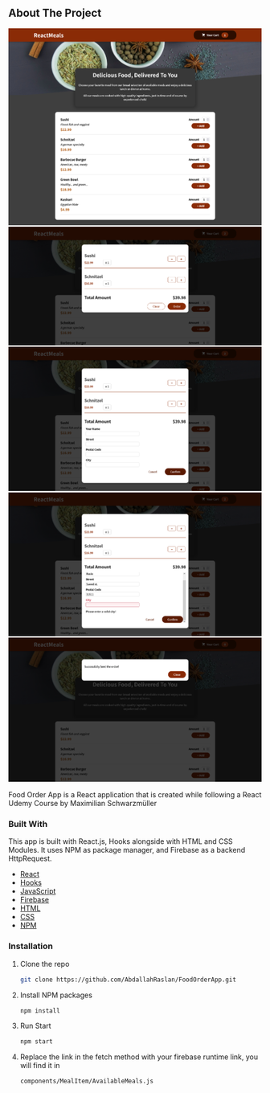 ## About The Project

![Product Name Screen Shot](asset/shot1.png)
![Product Name Screen Shot](asset/shot2.png)
![Product Name Screen Shot](asset/shot3.png)
![Product Name Screen Shot](asset/shot4.png)
![Product Name Screen Shot](asset/shot5.png)

Food Order App is a React application that is created while following a React Udemy Course by Maximilian Schwarzmüller 

### Built With

This app is built with React.js, Hooks alongside with HTML and CSS Modules. It uses NPM as package manager, and Firebase as a backend HttpRequest.

- [React](https://reactjs.org/)
- [Hooks](https://usehooks.com/)
- [JavaScript](https://developer.mozilla.org/en-US/docs/Web/javascript)
- [Firebase](https://firebase.google.com/)
- [HTML](https://developer.mozilla.org/en-US/docs/Web/HTML)
- [CSS](https://developer.mozilla.org/en-US/docs/Web/css)
- [NPM](https://www.npmjs.com/)

### Installation

1. Clone the repo
   ```sh
   git clone https://github.com/AbdallahRaslan/FoodOrderApp.git
   ```
2. Install NPM packages
   ```sh
   npm install
   ```

3. Run Start 
   ```sh
   npm start
   ```

4. Replace the link in the fetch method with your firebase runtime link, you will find it in  
   ```sh
   components/MealItem/AvailableMeals.js
   ```
